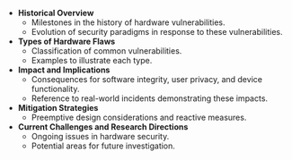 - **Historical Overview**
    - Milestones in the history of hardware vulnerabilities.
    - Evolution of security paradigms in response to these vulnerabilities.
- **Types of Hardware Flaws**
    - Classification of common vulnerabilities.
    - Examples to illustrate each type.
- **Impact and Implications**
    - Consequences for software integrity, user privacy, and device functionality.
    - Reference to real-world incidents demonstrating these impacts.
- **Mitigation Strategies**
    - Preemptive design considerations and reactive measures.
- **Current Challenges and Research Directions**
    - Ongoing issues in hardware security.
    - Potential areas for future investigation.